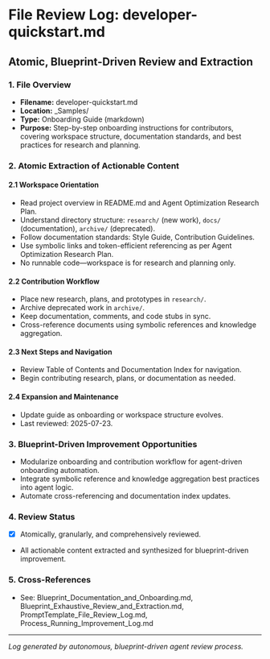 # File Review Log: developer-quickstart.md

## Atomic, Blueprint-Driven Review and Extraction

### 1. File Overview

- **Filename:** developer-quickstart.md
- **Location:** _Samples/
- **Type:** Onboarding Guide (markdown)
- **Purpose:** Step-by-step onboarding instructions for contributors, covering workspace structure, documentation standards, and best practices for research and planning.

### 2. Atomic Extraction of Actionable Content

#### 2.1 Workspace Orientation

- Read project overview in README.md and Agent Optimization Research Plan.
- Understand directory structure: `research/` (new work), `docs/` (documentation), `archive/` (deprecated).
- Follow documentation standards: Style Guide, Contribution Guidelines.
- Use symbolic links and token-efficient referencing as per Agent Optimization Research Plan.
- No runnable code—workspace is for research and planning only.

#### 2.2 Contribution Workflow

- Place new research, plans, and prototypes in `research/`.
- Archive deprecated work in `archive/`.
- Keep documentation, comments, and code stubs in sync.
- Cross-reference documents using symbolic references and knowledge aggregation.

#### 2.3 Next Steps and Navigation

- Review Table of Contents and Documentation Index for navigation.
- Begin contributing research, plans, or documentation as needed.

#### 2.4 Expansion and Maintenance

- Update guide as onboarding or workspace structure evolves.
- Last reviewed: 2025-07-23.

### 3. Blueprint-Driven Improvement Opportunities

- Modularize onboarding and contribution workflow for agent-driven onboarding automation.
- Integrate symbolic reference and knowledge aggregation best practices into agent logic.
- Automate cross-referencing and documentation index updates.

### 4. Review Status

- [x] Atomically, granularly, and comprehensively reviewed.
- All actionable content extracted and synthesized for blueprint-driven improvement.

### 5. Cross-References

- See: Blueprint_Documentation_and_Onboarding.md, Blueprint_Exhaustive_Review_and_Extraction.md, PromptTemplate_File_Review_Log.md, Process_Running_Improvement_Log.md

---

*Log generated by autonomous, blueprint-driven agent review process.*
